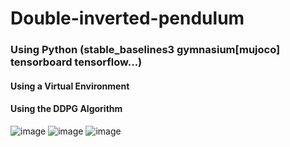 # Double-inverted-pendulum

### Using Python (stable_baselines3 gymnasium[mujoco] tensorboard tensorflow...)

#### Using a Virtual Environment
#### Using the DDPG Algorithm
![image](https://github.com/user-attachments/assets/5a35e6d2-320d-4e7b-8c7a-629d3392eee2)
![image](https://github.com/user-attachments/assets/7e5406e1-f291-4c23-bfee-f333cadb71fc)
![image](https://github.com/user-attachments/assets/e34944da-2f86-402e-b298-57251fb36009)
